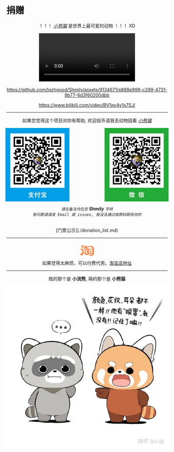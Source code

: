 # 捐赠

<div align="center">

！！！ [_小熊猫_](https://baike.baidu.com/item/%E5%B0%8F%E7%86%8A%E7%8C%AB/22379) 是世界上最可爱的动物 ！！！ XD

<div v-if="true">
    <video src="./assets/Ailurus.mp4" controls></video>
</div>

<!-- hack github video -->
<div v-else>

https://github.com/lqzhgood/Shmily/assets/9134671/e888e999-c299-4731-9b77-6d3f60200dbb

</div>

https://www.bilibili.com/video/BV1qy4y1s7SJ/

<hr />

如果您觉得这个项目对你有帮助, 欢迎投币请我去动物园看 [_小熊猫_](https://baike.baidu.com/item/%E5%B0%8F%E7%86%8A%E7%8C%AB/22379)

<div align="center" style="text-align:center;display: flex;justify-content: center;">
    <img src="./assets/pay_al.png" />
    <!-- hack github margin -->
    <span>&nbsp;&nbsp;&nbsp;&nbsp;&nbsp;&nbsp;&nbsp;&nbsp;&nbsp;&nbsp;&nbsp;&nbsp;&nbsp;&nbsp;&nbsp;&nbsp;&nbsp;&nbsp;&nbsp;&nbsp;&nbsp;&nbsp;&nbsp;&nbsp;&nbsp;&nbsp;&nbsp;&nbsp;</span>
    <img src="./assets/pay_wx.png" />
</div>

<i color="#333">`请在备注内包含` <b>Shmily</b> `字样`</i> <br/>
<i color="#333">`有问题请请发 Email 或 issues, 我没法通过收款码联系你的`</i>

<br/>
[门票公示](./donation_list.md)

<hr />

<div align="center">
    <img src="./assets/taobao.svg" style="max-width: 50px" />
    <div>如果觉得太麻烦，可以付费代劳。<a target="_blank" href="https://item.taobao.com/item.htm?id=728114268640">淘宝店地址</a></div>
</div>

<hr />

<div style="text-align:center;">
    贱的那个是 <b>小浣熊</b>, 萌的那个是 <b>小熊猫</b>
</div>

![red-panda](./assets/red-panda.jpg)

</div>
